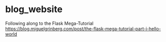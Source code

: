 # blog_website

Following along to the Flask Mega-Tutorial
https://blog.miguelgrinberg.com/post/the-flask-mega-tutorial-part-i-hello-world

